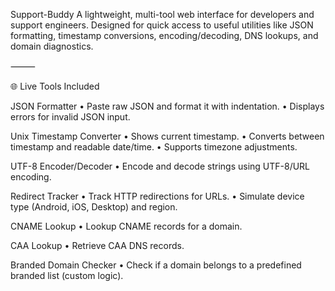 Support-Buddy
A lightweight, multi-tool web interface for developers and support engineers. Designed for quick access to useful utilities like JSON formatting, timestamp conversions, encoding/decoding, DNS lookups, and domain diagnostics.

⸻

🌐 Live Tools Included

JSON Formatter • Paste raw JSON and format it with indentation. • Displays errors for invalid JSON input.

Unix Timestamp Converter • Shows current timestamp. • Converts between timestamp and readable date/time. • Supports timezone adjustments.

UTF-8 Encoder/Decoder • Encode and decode strings using UTF-8/URL encoding.

Redirect Tracker • Track HTTP redirections for URLs. • Simulate device type (Android, iOS, Desktop) and region.

CNAME Lookup • Lookup CNAME records for a domain.

CAA Lookup • Retrieve CAA DNS records.

Branded Domain Checker • Check if a domain belongs to a predefined branded list (custom logic).
